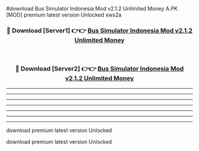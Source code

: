 #download Bus Simulator Indonesia Mod v2.1.2 Unlimited Money A.PK [MOD] premium latest version Unlocked xws2a 



<div align="center">
<h3>🔴 Download [Server1] 👉👉 <a href="https://download1apk.web.app/">Bus Simulator Indonesia Mod v2.1.2 Unlimited Money</a></h3><br>

<h3>🔴 Download [Server2] 👉👉 <a href="https://download1apk.web.app/">Bus Simulator Indonesia Mod v2.1.2 Unlimited Money</a></h3>
</div>





----------------------------------------------------------

----------------------------------------------------------

----------------------------------------------------------

----------------------------------------------------------

----------------------------------------------------------

----------------------------------------------------------

----------------------------------------------------------

download premium latest version Unlocked

download premium latest version Unlocked
